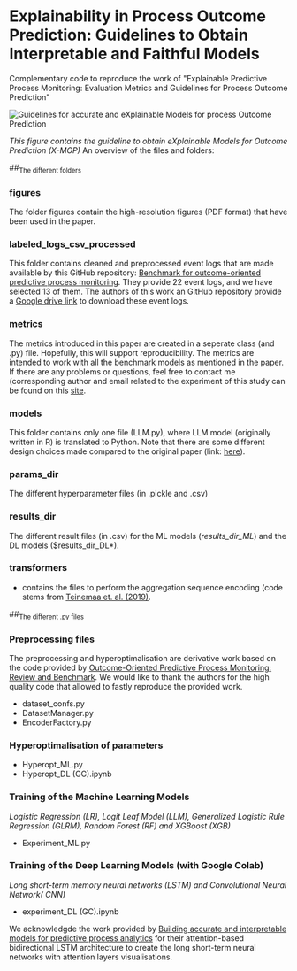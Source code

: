 # Explainability in Process Outcome Prediction: Guidelines to Obtain Interpretable and Faithful Models
Complementary code to reproduce the work of "Explainable Predictive Process Monitoring: Evaluation Metrics and Guidelines for Process Outcome Prediction"

![Guidelines for accurate and eXplainable Models for process Outcome Prediction](https://user-images.githubusercontent.com/75080516/207905213-524fee98-da13-4bdc-b36e-34ccf3d40200.png)

_This figure contains the guideline to obtain eXplainable Models for Outcome Prediction (X-MOP)_
An overview of the files and folders:

##<sub>The different folders</sub>

### figures
The folder figures contain the high-resolution figures (PDF format) that have been used in the paper.

### labeled_logs_csv_processed

This folder contains cleaned and preprocessed event logs that are made available by this GitHub repository: [Benchmark for outcome-oriented predictive process monitoring](https://github.com/irhete/predictive-monitoring-benchmark). They provide 22 event logs, and we have selected 13 of them. The authors of this work an GitHub repository provide a [Google drive link](https://drive.google.com/open?id=154hcH-HGThlcZJW5zBvCJMZvjOQDsnPR) to download these event logs.

### metrics
The metrics introduced in this paper are created in a seperate class (and .py) file. Hopefully, this will support reproducibility. The metrics are intended to work with all the benchmark models as mentioned in the paper. If there are any problems or questions, feel free to contact me (corresponding author and email related to the experiment of this study can be found on this [site](https://alexanderpaulstevens.github.io/).

### models
This folder contains only one file (LLM.py), where LLM model (originally written in R) is translated to Python. Note that there are some different design choices made compared to the original paper (link: [here](https://www.sciencedirect.com/science/article/abs/pii/S0377221718301243)).

### params_dir
The different hyperparameter files (in .pickle and .csv)

### results_dir
The different result files (in .csv) for the ML models (*results_dir_ML*) and the DL models ($results_dir_DL*).

### transformers
- contains the files to perform the aggregation sequence encoding (code stems from [Teinemaa et. al. (2019)](https://dl.acm.org/doi/abs/10.1145/3301300?casa_token=xiS8Iicds4sAAAAA:M-Wh_zwWGlsdj3QyD2GiK3uS66R484zPvbZJcsWke-UPkWMH3VYJKE0wx035cOlRn0-ux3J-hArmSCo).

##<sub>The different .py files</sub>

### Preprocessing files 

The preprocessing and hyperoptimalisation are derivative work based on the code provided by [Outcome-Oriented Predictive Process Monitoring: Review and Benchmark](https://github.com/irhete/predictive-monitoring-benchmark).
We would like to thank the authors for the high quality code that allowed to fastly reproduce the provided work.
- dataset_confs.py
- DatasetManager.py
- EncoderFactory.py

### Hyperoptimalisation of parameters
- Hyperopt_ML.py
- Hyperopt_DL (GC).ipynb

### Training of the Machine Learning Models
*Logistic Regression (LR), Logit Leaf Model (LLM), Generalized Logistic Rule Regression (GLRM), Random Forest (RF) and XGBoost (XGB)*
- Experiment_ML.py

### Training of the Deep Learning Models (with Google Colab)
*Long short-term memory neural networks (LSTM) and Convolutional Neural Network( CNN)*
- experiment_DL (GC).ipynb

We acknowledgde the work provided by [Building accurate and interpretable models for predictive process analytics](https://github.com/renuka98/interpretable_predictive_processmodel) for their attention-based bidirectional LSTM architecture to create the long short-term neural networks with attention layers visualisations.
